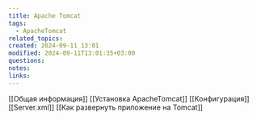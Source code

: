```yaml
---
title: Apache Tomcat
tags:
  - ApacheTomcat
related_topics: 
created: 2024-09-11 13:01
modified: 2024-09-11T13:01:35+03:00
questions: 
notes: 
links: 
---
```

[[Общая информация]]
[[Установка ApacheTomcat]]
[[Конфигурация]]
[[Server.xml]]
[[Как развернуть приложение на Tomcat]]